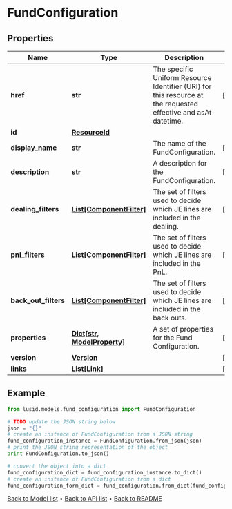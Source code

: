 # FundConfiguration


## Properties
Name | Type | Description | Notes
------------ | ------------- | ------------- | -------------
**href** | **str** | The specific Uniform Resource Identifier (URI) for this resource at the requested effective and asAt datetime. | [optional] 
**id** | [**ResourceId**](ResourceId.md) |  | 
**display_name** | **str** | The name of the FundConfiguration. | [optional] 
**description** | **str** | A description for the FundConfiguration. | [optional] 
**dealing_filters** | [**List[ComponentFilter]**](ComponentFilter.md) | The set of filters used to decide which JE lines are included in the dealing. | [optional] 
**pnl_filters** | [**List[ComponentFilter]**](ComponentFilter.md) | The set of filters used to decide which JE lines are included in the PnL. | [optional] 
**back_out_filters** | [**List[ComponentFilter]**](ComponentFilter.md) | The set of filters used to decide which JE lines are included in the back outs. | [optional] 
**properties** | [**Dict[str, ModelProperty]**](ModelProperty.md) | A set of properties for the Fund Configuration. | [optional] 
**version** | [**Version**](Version.md) |  | [optional] 
**links** | [**List[Link]**](Link.md) |  | [optional] 

## Example

```python
from lusid.models.fund_configuration import FundConfiguration

# TODO update the JSON string below
json = "{}"
# create an instance of FundConfiguration from a JSON string
fund_configuration_instance = FundConfiguration.from_json(json)
# print the JSON string representation of the object
print FundConfiguration.to_json()

# convert the object into a dict
fund_configuration_dict = fund_configuration_instance.to_dict()
# create an instance of FundConfiguration from a dict
fund_configuration_form_dict = fund_configuration.from_dict(fund_configuration_dict)
```
[Back to Model list](../README.md#documentation-for-models) &#8226; [Back to API list](../README.md#documentation-for-api-endpoints) &#8226; [Back to README](../README.md)


